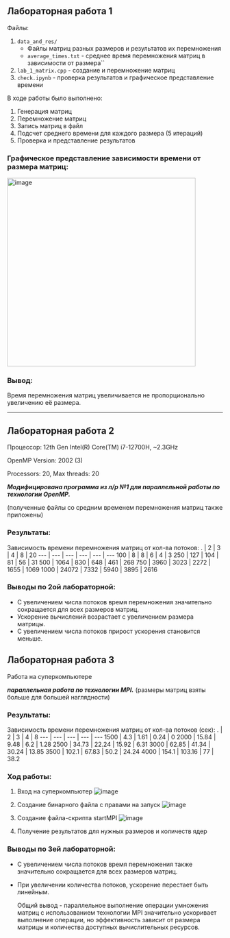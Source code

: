 ## Лабораторная работа 1
Файлы:
1. `data_and_res/`
    - Файлы матриц разных размеров и результатов их перемножения 
    - `average_times.txt` - среднее время перемножения матриц в зависимости от размера``
2. `lab_1_matrix.cpp` - создание и перемножение матриц
3. `check.ipynb` - проверка результатов и графическое представление времени

В ходе работы было выполнено:
1. Генерация матриц
2. Перемножение матриц
3. Запись матриц в файл
4. Подсчет среднего времени для каждого размера (5 итераций)
5. Проверка и представление результатов

### Графическое представление зависимости времени от размера матриц:
<img width="440" alt="image" src="https://github.com/daryaskhrv/Parallel_prog_6sem/assets/113370290/4a75d97a-af85-41a0-b8f2-e991a6a851d4">

### Вывод:
Время перемножения матриц увеличивается не пропорционально увеличению её размера.

---

## Лабораторная работа 2
Процессор: 12th Gen Intel(R) Core(TM) i7-12700H, ~2.3GHz

OpenMP Version: 2002 (3)

Processors: 20, Max threads: 20

**_Модифицирована программа из л/р №1 для параллельной работы по технологии OpenMP._**

(полученные файлы со средним временем перемножения матриц также приложены)

### Результаты:
Зависимость времени перемножения матриц от кол-ва потоков:
. | 2 | 3 | 4 | 8 | 20
--- | --- | --- | --- | --- | ---
100 | 8 | 8 | 6 | 4 | 3
250 | 127 | 104 | 81 | 56 | 31
500 | 1064 | 830 | 648 | 461 | 268
750 | 3960 | 3023 | 2272 | 1655 | 1069
1000 | 24072 | 7332 | 5940 | 3895 | 2616

### Выводы по 2ой лабораторной:
* С увеличением числа потоков время перемножения значительно сокращается для всех размеров матриц. 
* Ускорение вычислений возрастает с увеличением размера матрицы.
* С увеличением числа потоков прирост ускорения становится меньше.


## Лабораторная работа 3

Работа на суперкомпьютере

**_параллельная работа по технологии MPI._**
(размеры матриц взяты больше для большей наглядности)

### Результаты:
Зависимость времени перемножения матриц от кол-ва потоков (сек):
. | 2 | 3 | 4 | 8 
--- | --- | --- | --- | --- 
1500 | 4.3 | 1.61 | 0.24 | 0
2000 | 15.84 | 9.48 | 6.2 | 1.28 
2500 | 34.73 | 22.24 | 15.92 |  6.31
3000 | 62.85 | 41.34 | 30.24 | 13.85
3500 | 102.1 | 67.83 | 50.2 | 24.24
4000 | 154.1 | 103.16 | 77 | 38.2

### Ход работы:

1. Вход на суперкомпьютер
   ![image](https://github.com/daryaskhrv/Parallel_prog_6sem/assets/113370290/b9b7bb8a-be6f-4922-b065-05f317a599fb)

3. Создание бинарного файла с правами на запуск
   ![image](https://github.com/daryaskhrv/Parallel_prog_6sem/assets/113370290/9a6fb51d-9bd5-4b0a-b9af-ed1feabba95c)


4. Создание файла-скрипта startMPI
   ![image](https://github.com/daryaskhrv/Parallel_prog_6sem/assets/113370290/cc106151-93d9-46cd-83b3-107ed57a9cee)

5. Получение результатов для нужных размеров и количеств ядер
   
### Выводы по 3ей лабораторной:
* С увеличением числа потоков время перемножения также значительно сокращается для всех размеров матриц. 
* При увеличении количества потоков, ускорение перестает быть линейным.

  Общий вывод - параллельное выполнение операции умножения матриц с использованием технологии MPI значительно ускоривает выполнение операции, но эффективность зависит от размера матрицы и количества доступных вычислительных ресурсов.

